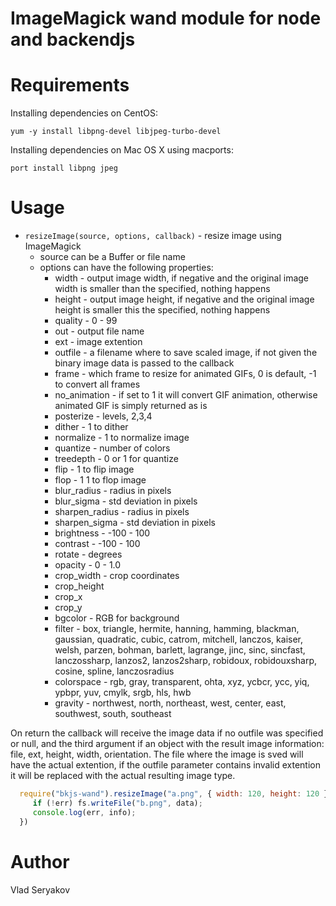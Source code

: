 # ImageMagick wand module for node and backendjs

# Requirements

Installing dependencies on CentOS:

    yum -y install libpng-devel libjpeg-turbo-devel

Installing dependencies on Mac OS X using macports:

    port install libpng jpeg


# Usage

 - `resizeImage(source, options, callback)` - resize image using ImageMagick
   - source can be a Buffer or file name
   - options can have the following properties:
     - width - output image width, if negative and the original image width is smaller than the specified, nothing happens
     - height - output image height, if negative and the original image height is smaller this the specified, nothing happens
     - quality - 0 - 99
     - out - output file name
     - ext - image extention
     - outfile - a filename where to save scaled image, if not given the binary image data is passed to the callback
     - frame - which frame to resize for animated GIFs, 0 is default, -1 to convert all frames
     - no_animation - if set to 1 it will convert GIF animation, otherwise animated GIF is simply returned as is
     - posterize - levels, 2,3,4
     - dither - 1 to dither
     - normalize - 1 to normalize image
     - quantize - number of colors
     - treedepth - 0 or 1 for quantize
     - flip - 1 to flip image
     - flop - 1 1 to flop image
     - blur_radius - radius in pixels
     - blur_sigma - std deviation in pixels
     - sharpen_radius - radius in pixels
     - sharpen_sigma - std deviation in pixels
     - brightness - -100 - 100
     - contrast - -100 - 100
     - rotate - degrees
     - opacity - 0 - 1.0
     - crop_width - crop coordinates
     - crop_height
     - crop_x
     - crop_y
     - bgcolor - RGB for background
     - filter - box, triangle, hermite, hanning, hamming, blackman, gaussian,
                quadratic, cubic, catrom, mitchell, lanczos, kaiser, welsh, parzen,
                bohman, barlett, lagrange, jinc, sinc, sincfast, lanczossharp, lanzos2,
                lanzos2sharp, robidoux, robidouxsharp, cosine, spline, lanczosradius
     - colorspace - rgb, gray, transparent, ohta, xyz, ycbcr, ycc, yiq, ypbpr, yuv,
                    cmylk, srgb, hls, hwb
     - gravity - northwest, north, northeast, west, center, east, southwest, south, southeast

  On return the callback will receive the image data if no outfile was specified or null, and the third
  argument if an object with the result image information: file, ext, height, width, orientation. The file
  where the image is sved will have the actual extention, if the outfile parameter contains invalid extention
  it will be replaced with the actual resulting image type.

```javascript
  require("bkjs-wand").resizeImage("a.png", { width: 120, height: 120 }, function(err, data, info) {
     if (!err) fs.writeFile("b.png", data);
     console.log(err, info);
  })
```

# Author

Vlad Seryakov

